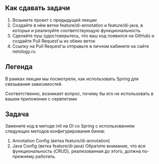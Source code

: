 ## Как сдавать задачи
1. Возьмите проект с предыдущей лекции
2. Создайте в нём ветки feature/di-annotation и feature/di-java, в которых и реализуйте соответствующую функциональность
3. Сделайте пуш (удостоверьтесь, что ваш код появился на GitHub) и создайте Pull Request'ы из обеих веток
4. Ссылку на Pull Request'ы отправьте в личном кабинете на сайте netology.ru

## Легенда
В рамках лекции мы посмотрели, как использовать Spring для связывания зависимостей.

Соответственно, возникает вопрос, почему бы его не использовать в вашем приложении с сервлетами 

## Задача
Замените код в методе init на DI со Spring с использованием следующих методов конфигурирования бинов:

1. Annotation Config (ветка feature/di-annotation)
2. Java Config (ветка feature/di-java)
Обратите внимание, что вся функциональность (CRUD), реализованная до этого, должна по-прежнему работать.
